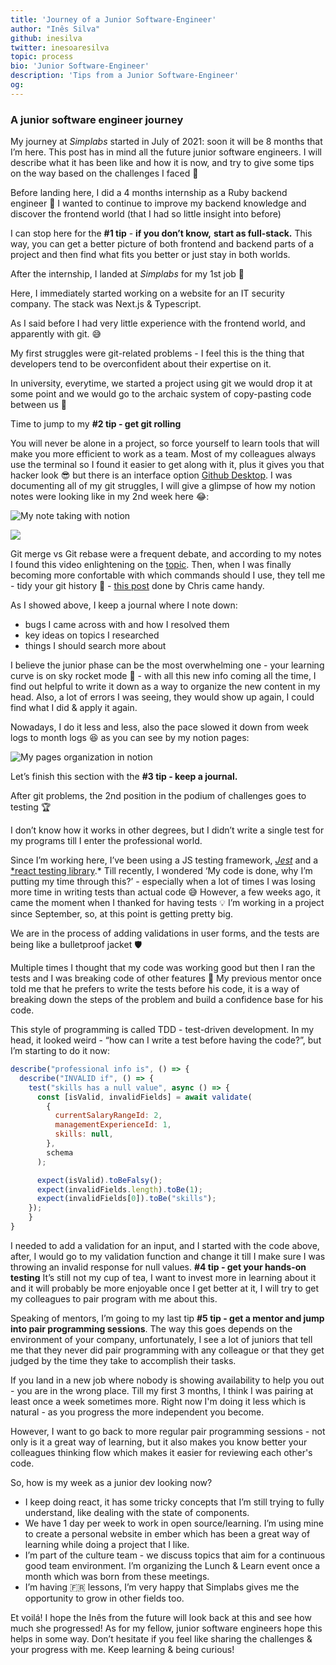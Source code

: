 ```yaml
---
title: 'Journey of a Junior Software-Engineer'
author: "Inês Silva"
github: inesilva
twitter: inesoaresilva
topic: process
bio: 'Junior Software-Engineer'
description: 'Tips from a Junior Software-Engineer'
og:
---
```

### A junior software engineer journey

My journey at _Simplabs_ started in July of 2021: soon it will be 8 months that I’m here. This post has in mind all the future junior software engineers. I will describe what it has been like and how it is now, and try to give some tips on the way based on the challenges I faced 💪

Before landing here, I did a 4 months internship as a Ruby backend engineer 💎 
I wanted to continue to improve my backend knowledge and discover the frontend world (that I had so little insight into before)

I can stop here for the **#1 tip** - **if you don’t know,** **start as full-stack.** This way, you can get a better picture of both frontend and backend parts of a project and then find what fits you better or just stay in both worlds.

After the internship, I landed at _Simplabs_ for my 1st job 🙌

Here, I immediately started working on a website for an IT security company. The stack was Next.js & Typescript.

As I said before I had very little experience with the frontend world, and apparently with git. 😅

My first struggles were git-related problems - I feel this is the thing that developers tend to be overconfident about their expertise on it.

In university, everytime, we started a project using git we would drop it at some point and we would go to the archaic system of copy-pasting code between us 🥲

Time to jump to my **#2 tip - get git rolling**

You will never be alone in a project, so force yourself to learn tools that will make you more efficient to work as a team. Most of my colleagues always use the terminal so I found it easier to get along with it, plus it gives you that hacker look 😎 but there is an interface option [Github Desktop](https://desktop.github.com/). I was documenting all of my git struggles, I will give a glimpse of how my notion notes were looking like in my 2nd week here 😂:

![My note taking with notion](/assets/images/posts/2022-02-17-journey-of-a-junior-software-engineer/my-notion-notes-eg1.png)

![](/assets/images/posts/2022-02-17-journey-of-a-junior-software-engineer/my-notion-notes-eg2.png)

Git merge vs Git rebase were a frequent debate, and according to my notes I found this video enlightening on the [topic](https://www.youtube.com/watch?v=CRlGDDprdOQ&ab_channel=Academind).
Then, when I was finally becoming more confortable with which commands should I use, they tell me - tidy your git history 🧹 - [this post](https://simplabs.com/blog/2021/05/26/keeping-a-clean-git-history/) done by Chris came handy.

As I showed above, I keep a journal where I note down:

-   bugs I came across with and how I resolved them
-   key ideas on topics I researched
-   things I should search more about

I believe the junior phase can be the most overwhelming one - your learning curve is on sky rocket mode 🚀 - with all this new info coming all the time, I find out helpful to write it down as a way to organize the new content in my head.
Also, a lot of errors I was seeing, they would show up again, I could find what I did & apply it again.

Nowadays, I do it less and less, also the pace slowed it down from week logs to month logs 😆 as you can see by my notion pages:

![My pages organization in notion](/assets/images/posts/2022-02-17-journey-of-a-junior-software-engineer/my-notion-pages.png)

Let’s finish this section with the **#3 tip - keep a journal.**

After git problems, the 2nd position in the podium of challenges goes to testing 🏆

I don’t know how it works in other degrees, but I didn’t write a single test for my programs till I enter the professional world.

Since I’m working here, I’ve been using a JS testing framework, _[Jest](https://jestjs.io/)_ and a [*react testing library](https://testing-library.com/docs/react-testing-library/intro/).* Till recently, I wondered ‘My code is done, why I’m putting my time through this?’ - especially when a lot of times I was losing more time in writing tests than actual code 😅 However, a few weeks ago, it came the moment when I thanked for having tests 💡 I’m working in a project since September, so, at this point is getting pretty big.

We are in the process of adding validations in user forms, and the tests are being like a bulletproof jacket 🛡️

Multiple times I thought that my code was working good but then I ran the tests and I was breaking code of other features 🥲 My previous mentor once told me that he prefers to write the tests before his code, it is a way of breaking down the steps of the problem and build a confidence base for his code.

This style of programming is called TDD - test-driven development. In my head, it looked weird - “how can I write a test before having the code?”, but I’m starting to do it now:

```jsx
describe("professional info is", () => {
  describe("INVALID if", () => {
    test("skills has a null value", async () => {
      const [isValid, invalidFields] = await validate(
        {
          currentSalaryRangeId: 2,
          managementExperienceId: 1,
          skills: null,
        },
        schema
      );

      expect(isValid).toBeFalsy();
      expect(invalidFields.length).toBe(1);
      expect(invalidFields[0]).toBe("skills");
    });
	}
}

```

I needed to add a validation for an input, and I started with the code above, after, I would go to my validation function and change it till I make sure I was throwing an invalid response for null values. 
**#4 tip - get your hands-on testing**
It’s still not my cup of tea, I want to invest more in learning about it and it will probably be more enjoyable once I get better at it, I will try to get my colleagues to pair program with me about this.

Speaking of mentors, I’m going to my last tip **#5 tip - get a mentor and jump into pair programming sessions**.
The way this goes depends on the environment of your company, unfortunately, I see a lot of juniors that tell me that they never did pair programming with any colleague or that they get judged by the time they take to accomplish their tasks.

If you land in a new job where nobody is showing availability to help you out - you are in the wrong place. 
Till my first 3 months, I think I was pairing at least once a week sometimes more. 
Right now I'm doing it less which is natural - as you progress the more independent you become.

However, I want to go back to more regular pair programming sessions - not only is it a great way of learning, but it also makes you know better your colleagues thinking flow which makes it easier for reviewing each other's code.

So, how is my week as a junior dev looking now?

-   I keep doing react, it has some tricky concepts that I’m still trying to fully understand, like dealing with the state of components.
-   We have 1 day per week to work in open source/learning. I’m using mine to create a personal website in ember which has been a great way of learning while doing a project that I like.
-   I’m part of the culture team - we discuss topics that aim for a continuous good team environment. I’m organizing the Lunch & Learn event once a month which was born from these meetings.
-   I’m having 🇫🇷 lessons, I’m very happy that Simplabs gives me the opportunity to grow in other fields too.

Et voilá! I hope the Inês from the future will look back at this and see how much she progressed! 
As for my fellow, junior software engineers hope this helps in some way. 
Don’t hesitate if you feel like sharing the challenges & your progress with me. 
Keep learning & being curious!